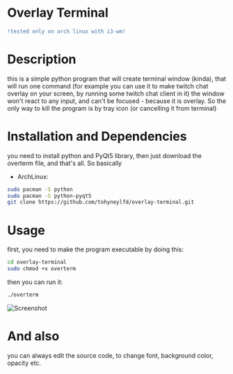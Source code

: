 # Overlay Terminal
```diff
!tested only on arch linux with i3-wm!
```
# Description
this is a simple python program that will create terminal window (kinda), that will run one command (for example you can use it to make twitch chat overlay on your screen, by running some twitch chat client in it)
the window won't react to any input, and can't be focused - because it is overlay. So the only way to kill the program is by tray icon (or cancelling it from terminal)
# Installation and Dependencies
you need to install python and PyQt5 library, then just download the overterm file, and that's all. So basically
- ArchLinux:
```bash
sudo pacman -S python
sudo pacman -S python-pyqt5
git clone https://github.com/tohyneylfd/overlay-terminal.git
```
# Usage
first, you need to make the program executable by doing this:
```bash
cd overlay-terminal
sudo chmod +x overterm
```
then you can run it:
```bash
./overterm
```
![Screenshot](https://github.com/tohyneylfd/overlay-terminal/blob/main/Screenshot.png?raw=true)
# And also
you can always edit the source code, to change font, background color, opacity etc.

